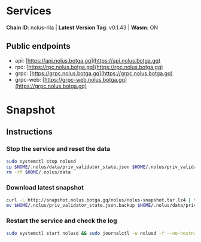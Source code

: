 # Services

**Chain ID**: nolus-rila | **Latest Version Tag**: v0.1.43 | **Wasm**: ON


## Public endpoints

* api: [https://api.nolus.botga.gq](https://api.nolus.botga.gq)
* rpc: [https://rpc.nolus.botga.gq](https://rpc.nolus.botga.gq)
* grpc: [https://grpc.nolus.botga.gq](https://grpc.nolus.botga.gq)
* grpc-web: [https://grpc-web.nolus.botga.gq](https://grpc.nolus.botga.gq)

# Snapshot

## Instructions

### Stop the service and reset the data

```bash
sudo systemctl stop nolusd
cp $HOME/.nolus/data/priv_validator_state.json $HOME/.nolus/priv_validator_state.json.backup
rm -rf $HOME/.nolus/data
```

### Download latest snapshot

```bash
curl -L http://snapshot.nolus.botga.gq/nolus/nolus-snapshot.tar.lz4 | tar -Ilz4 -xf - -C $HOME/.nolus
mv $HOME/.nolus/priv_validator_state.json.backup $HOME/.nolus/data/priv_validator_state.json
```

### Restart the service and check the log

```bash
sudo systemctl start nolusd && sudo journalctl -u nolusd -f --no-hostname -o cat
```
